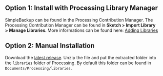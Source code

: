 
## **Option 1:** Install with Processing Library Manager

SimpleBackup can be found in the Processing Contribution Manager. The Processing Contribution Manager can be found in **Sketch > Import Library > Manage Libraries**. More informations can be found here: [Adding Libraries](https://processing.org/environment/#adding-libraries-tools-and-modes)

## **Option 2:** Manual Installation

Download the [latest release](https://github.com/domizai/SimpleBackup/releases/tag/latest). Unzip the file and put the extracted folder into the `libraries` folder of Processing. By default this folder can be found in `Documents/Processing/libraries`.

<br>
